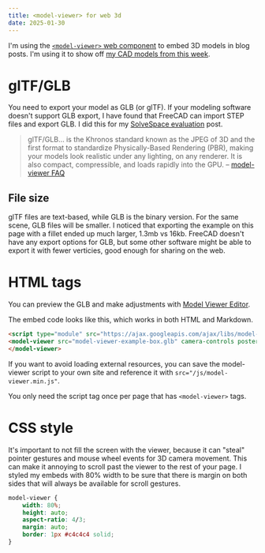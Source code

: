 ```yaml
---
title: <model-viewer> for web 3d
date: 2025-01-30
---
```


I'm using the [`<model-viewer>` web component](https://modelviewer.dev/) to embed 3D models in blog posts. I'm using it to show off [my CAD models from this week](02-cad-comparison.md).

<script type="module" src="/js/model-viewer.min.js"></script>
<model-viewer src="model-viewer-example-box.glb" camera-controls poster="model-viewer-example-box.glb-poster.webp">
</model-viewer>

# glTF/GLB

You need to export your model as GLB (or glTF). If your modeling software doesn't support GLB export, I have found that FreeCAD can import STEP files and export GLB. I did this for my [SolveSpace evaluation](./02-solvespace.md) post.

> glTF/GLB… is the Khronos standard known as the JPEG of 3D and the first format to standardize Physically-Based Rendering (PBR), making your models look realistic under any lighting, on any renderer. It is also compact, compressible, and loads rapidly into the GPU. – [model-viewer FAQ](https://modelviewer.dev/docs/faq.html#entrydocs-general-questions-formats)

## File size

glTF files are text-based, while GLB is the binary version. For the same scene, GLB files will be smaller. I noticed that exporting the example on this page with a fillet ended up much larger, 1.3mb vs 16kb. FreeCAD doesn't have any export options for GLB, but some other software might be able to export it with fewer verticies, good enough for sharing on the web.

# HTML tags

You can preview the GLB and make adjustments with [Model Viewer Editor](https://modelviewer.dev/editor/).

The embed code looks like this, which works in both HTML and Markdown.

``` html
<script type="module" src="https://ajax.googleapis.com/ajax/libs/model-viewer/4.0.0/model-viewer.min.js"></script>
<model-viewer src="model-viewer-example-box.glb" camera-controls poster="model-viewer-example-box.webp">
</model-viewer>
```

If you want to avoid loading external resources, you can save the model-viewer script to your own site and reference it with `src="/js/model-viewer.min.js"`.

You only need the script tag once per page that has `<model-viewer>` tags.

# CSS style

It's important to not fill the screen with the viewer, because it can "steal" pointer gestures and mouse wheel events for 3D camera movement. This can make it annoying to scroll past the viewer to the rest of your page. I styled my embeds with 80% width to be sure that there is margin on both sides that will always be available for scroll gestures.

``` css
model-viewer {
	width: 80%;
	height: auto;
	aspect-ratio: 4/3;
	margin: auto;
	border: 1px #c4c4c4 solid;
}
```
